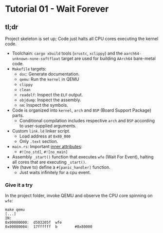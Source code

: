# Tutorial 01 - Wait Forever

## tl;dr

Project skeleton is set up; Code just halts all CPU cores executing the kernel code.

- Toolchain: `cargo xbuild` tools (`xrustc`, `xclippy`) and the
  `aarch64-unknown-none-softfloat` target are used for building `AArch64`
  bare-metal code.
- `Makefile` targets:
    - `doc`: Generate documentation.
    - `qemu`: Run the `kernel` in QEMU
    - `clippy`
    - `clean`
    - `readelf`: Inspect the `ELF` output.
    - `objdump`: Inspect the assembly.
    - `nm`: Inspect the symbols.
- Code is organized into `kernel`, `arch` and `BSP` (Board Support Package)
  parts.
    - Conditional compilation includes respective `arch` and `BSP` according to
      user-supplied arguments.
- Custom `link.ld` linker script.
    - Load address at `0x80_000`
    - Only `.text` section.
- `main.rs`: Important [inner attributes]:
    - `#![no_std]`, `#![no_main]`
- Assembly `_start()` function that executes `wfe` (Wait For Event), halting all
  cores that are executing `_start()`.
- We (have to) define a `#[panic_handler]` function.
    - Just waits infinitely for a cpu event.

[inner attributes]: https://doc.rust-lang.org/reference/attributes.html

### Give it a try

In the project folder, invoke QEMU and observe the CPU core spinning on `wfe`:
```console
make qemu
[...]
IN: 
0x00080000:  d503205f  wfe      
0x00080004:  17ffffff  b        #0x80000
```
